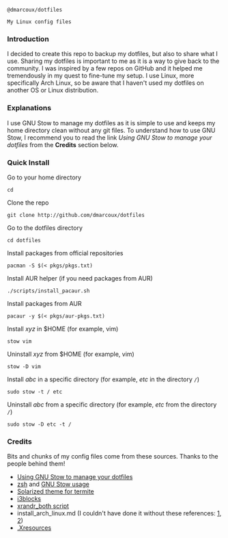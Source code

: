 ```
@dmarcoux/dotfiles

My Linux config files
```

### Introduction

I decided to create this repo to backup my dotfiles, but also to share what I use. Sharing my dotfiles is important to me as it is a way to give back to the community. I was inspired by a few repos on GitHub and it helped me tremendously in my quest to fine-tune my setup. I use Linux, more specifically Arch Linux, so be aware that I haven't used my dotfiles on another OS or Linux distribution.


### Explanations

I use GNU Stow to manage my dotfiles as it is simple to use and keeps my home directory clean without any git files. To understand how to use GNU Stow, I recommend you to read the link *Using GNU Stow to manage your dotfiles* from the **Credits** section below.


### Quick Install

Go to your home directory

`cd`

Clone the repo

`git clone http://github.com/dmarcoux/dotfiles`

Go to the dotfiles directory

`cd dotfiles`

Install packages from official repositories

`pacman -S $(< pkgs/pkgs.txt)`

Install AUR helper (if you need packages from AUR)

`./scripts/install_pacaur.sh`

Install packages from AUR

`pacaur -y $(< pkgs/aur-pkgs.txt)`

Install *xyz* in $HOME (for example, vim)

`stow vim`

Uninstall *xyz* from $HOME (for example, vim)

`stow -D vim`

Install *abc* in a specific directory (for example, *etc* in the directory `/`)

`sudo stow -t / etc`

Uninstall *abc* from a specific directory (for example, *etc* from the directory `/`)

`sudo stow -D etc -t /`


### Credits

Bits and chunks of my config files come from these sources. Thanks to the people behind them!

- [Using GNU Stow to manage your dotfiles](http://brandon.invergo.net/news/2012-05-26-using-gnu-stow-to-manage-your-dotfiles.html)
- [zsh](https://github.com/xero/dotfiles) and [GNU Stow usage](https://github.com/xero/dotfiles/issues/6)
- [Solarized theme for termite](https://github.com/alpha-omega/termite-colors-solarized)
- [i3blocks](https://github.com/vivien/i3blocks)
- [xrandr_both script](https://github.com/j-san/i3-config/blob/master/configure-xrandr.sh)
- install_arch_linux.md (I couldn't have done it without these references: [1](https://wiki.archlinux.org/index.php/Beginners'_guide), [2](http://jorisvandijk.com/2014/installing-arch-on-a-uefi-gpt-system/))
- [.Xresources](https://www.reddit.com/r/archlinux/comments/40w3ld/why_is_font_rendering_so_crap_by_default/cyxlida)
